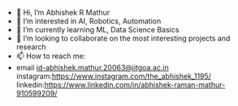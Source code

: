 - 👋 Hi, I’m Abhishek R Mathur
- 👀 I’m interested in AI, Robotics, Automation 
- 🌱 I’m currently learning ML, Data Science Basics
- 💞️ I’m looking to collaborate on the most interesting projects and research
- 📫 How to reach me:
- email id-abhishek.mathur.20063@iitgoa.ac.in
instagram:https://www.instagram.com/the_abhishek_1195/
linkedin:https://www.linkedin.com/in/abhishek-raman-mathur-910599209/

<!---
IronAvenger11-prog/IronAvenger11-prog is a ✨ special ✨ repository because its `README.md` (this file) appears on your GitHub profile.
You can click the Preview link to take a look at your changes.
--->
